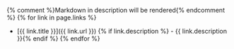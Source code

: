 {% comment %}Markdown in description will be rendered{% endcomment %}
{% for link in page.links %}
- [{{ link.title }}]({{ link.url }})
{% if link.description %}  - {{ link.description }}{% endif %}
{% endfor %}
